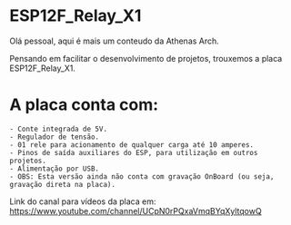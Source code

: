 # ESP12F_Relay_X1

Olá pessoal, aqui é mais um conteudo da Athenas Arch. 

Pensando em facilitar o desenvolvimento de projetos, trouxemos a placa ESP12F_Relay_X1.

# A placa conta com:
    - Conte integrada de 5V.
    - Regulador de tensão.
    - 01 rele para acionamento de qualquer carga até 10 amperes.
    - Pinos de saída auxiliares do ESP, para utilização em outros projetos.
    - Alimentação por USB.
    - OBS: Esta versão ainda não conta com gravação OnBoard (ou seja, gravação direta na placa). 


Link do canal para vídeos da placa em: https://www.youtube.com/channel/UCpN0rPQxaVmqBYqXyltqowQ
